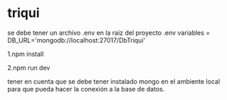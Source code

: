 # triqui

se debe tener un archivo .env en la raiz del proyecto
.env variables = 
DB_URL='mongodb://localhost:27017/DbTriqui'


1.npm install

2.npm run dev

tener en cuenta que se debe tener instalado mongo en el ambiente local para que pueda hacer la conexión a la base de datos.



